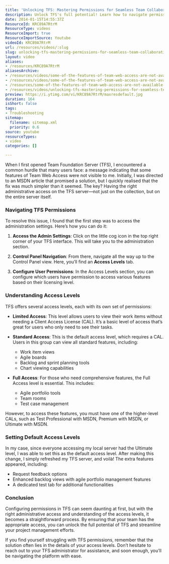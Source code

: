 ```yaml
---
title: 'Unlocking TFS: Mastering Permissions for Seamless Team Collaboration'
description: Unlock TFS's full potential! Learn how to navigate permissions and access levels to enhance your project management experience effortlessly.
date: 2014-01-15T14:55:37Z
ResourceId: KRC89A7RtrM
ResourceType: videos
ResourceImport: true
ResourceImportSource: Youtube
videoId: KRC89A7RtrM
url: /resources/videos/:slug
slug: unlocking-tfs-mastering-permissions-for-seamless-team-collaboration
layout: video
aliases:
- /resources/KRC89A7RtrM
aliasesArchive:
- /resources/videos/some-of-the-features-of-team-web-access-are-not-available-to-you-in-tfs-
- /resources/videos/some-of-the-features-of-team-web-access-are-not-available-to-you-in-tfs-2013
- /resources/some-of-the-features-of-team-web-access-are-not-available-to-you-in-tfs-2013
- /resources/videos/unlocking-tfs-mastering-permissions-for-seamless-team-collaboration
preview: https://i.ytimg.com/vi/KRC89A7RtrM/maxresdefault.jpg
duration: 164
isShort: false
tags:
- Troubleshooting
sitemap:
  filename: sitemap.xml
  priority: 0.6
source: youtube
resourceTypes:
- video
categories: []

---
```

When I first opened Team Foundation Server (TFS), I encountered a common hurdle that many users face: a message indicating that some features of Team Web Access were not visible to me. Initially, I was directed to an MSDN article that promised a solution, but I quickly realised that the fix was much simpler than it seemed. The key? Having the right administrative access on the TFS server—not just on the collection, but on the entire server itself.

### Navigating TFS Permissions

To resolve this issue, I found that the first step was to access the administration settings. Here’s how you can do it:

1. **Access the Admin Settings**: Click on the little cog icon in the top right corner of your TFS interface. This will take you to the administration section.
   
2. **Control Panel Navigation**: From there, navigate all the way up to the Control Panel view. Here, you’ll find an **Access Levels** tab.

3. **Configure User Permissions**: In the Access Levels section, you can configure which users have permission to access various features based on their licensing level.

### Understanding Access Levels

TFS offers several access levels, each with its own set of permissions:

- **Limited Access**: This level allows users to view their work items without needing a Client Access License (CAL). It’s a basic level of access that’s great for users who only need to see their tasks.

- **Standard Access**: This is the default access level, which requires a CAL. Users in this group can view all standard features, including:
  - Work item views
  - Agile boards
  - Backlog and sprint planning tools
  - Chart viewing capabilities

- **Full Access**: For those who need comprehensive features, the Full Access level is essential. This includes:
  - Agile portfolio tools
  - Team rooms
  - Test case management

However, to access these features, you must have one of the higher-level CALs, such as Test Professional with MSDN, Premium with MSDN, or Ultimate with MSDN.

### Setting Default Access Levels

In my case, since everyone accessing my local server had the Ultimate level, I was able to set this as the default access level. After making this change, I simply refreshed my TFS server, and voilà! The extra features appeared, including:

- Request feedback options
- Enhanced backlog views with agile portfolio management features
- A dedicated test tab for additional functionalities

### Conclusion

Configuring permissions in TFS can seem daunting at first, but with the right administrative access and understanding of the access levels, it becomes a straightforward process. By ensuring that your team has the appropriate access, you can unlock the full potential of TFS and streamline your project management efforts.

If you find yourself struggling with TFS permissions, remember that the solution often lies in the details of your access levels. Don’t hesitate to reach out to your TFS administrator for assistance, and soon enough, you’ll be navigating the platform with ease.
